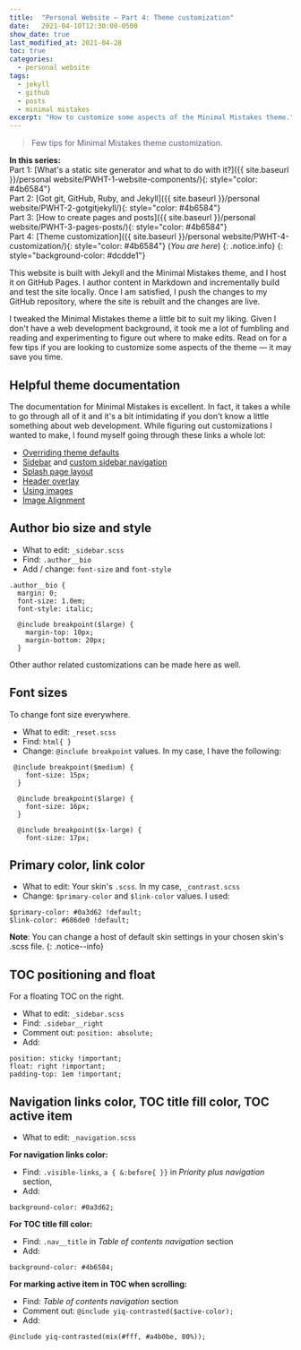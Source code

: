 ```yaml
---
title:  "Personal Website – Part 4: Theme customization"
date:   2021-04-10T12:30:00-0500
show_date: true
last_modified_at: 2021-04-28
toc: true
categories:
  - personal website
tags:
  - jekyll
  - github
  - posts
  - minimal mistakes
excerpt: "How to customize some aspects of the Minimal Mistakes theme."
---
```


> <span style="color: #596275">Few tips for Minimal Mistakes theme customization.</span>

**In this series:**<br>
Part 1: [What's a static site generator and what to do with it?]({{ site.baseurl }}/personal website/PWHT-1-website-components/){: style="color: #4b6584"}<br>
Part 2: [Got git, GitHub, Ruby, and Jekyll]({{ site.baseurl }}/personal website/PWHT-2-gotgitjekyll/){: style="color: #4b6584"}<br>
Part 3: [How to create pages and posts]({{ site.baseurl }}/personal website/PWHT-3-pages-posts/){: style="color: #4b6584"}<br>
Part 4: [Theme customization]({{ site.baseurl }}/personal website/PWHT-4-customization/){: style="color: #4b6584"} (*You are here*)
{: .notice.info}
{: style="background-color: #dcdde1"}

This website is built with Jekyll and the Minimal Mistakes theme, and I host it on GitHub Pages. I author content in Markdown and incrementally build and test the site locally. Once I am satisfied, I push the changes to my GitHub repository, where the site is rebuilt and the changes are live.

I tweaked the Minimal Mistakes theme a little bit to suit my liking. Given I don't have a web development background, it took me a lot of fumbling and reading and experimenting to figure out where to make edits. Read on for a few tips if you are looking to customize some aspects of the theme — it may save you time.

## Helpful theme documentation
The documentation for Minimal Mistakes is excellent. In fact, it takes a while to go through all of it and it's a bit intimidating if you don't know a little something about web development. While figuring out customizations I wanted to make, I found myself going through these links a whole lot:

- [Overriding theme defaults](https://mmistakes.github.io/minimal-mistakes/docs/overriding-theme-defaults/)
- [Sidebar](https://mmistakes.github.io/minimal-mistakes/docs/layouts/#custom-sidebar-navigation-menu) and [custom sidebar navigation](https://mmistakes.github.io/minimal-mistakes/layout-sidebar-nav-list/)
- [Splash page layout](https://mmistakes.github.io/minimal-mistakes/docs/layouts/#splash-page-layout)
- [Header overlay](https://mmistakes.github.io/minimal-mistakes/docs/layouts/#header-overlay)
- [Using images](https://mmistakes.github.io/minimal-mistakes/post%20formats/post-image-standard/)
- [Image Alignment](https://mmistakes.github.io/minimal-mistakes/markup/markup-image-alignment/)


## Author bio size and style
- What to edit: `_sidebar.scss`
- Find: `.author__bio`
- Add / change: `font-size` and `font-style`

```
.author__bio {
  margin: 0;
  font-size: 1.0em;
  font-style: italic;

  @include breakpoint($large) {
    margin-top: 10px;
    margin-bottom: 20px;
  }
```
Other author related customizations can be made here as well.


## Font sizes
To change font size everywhere.
- What to edit: `_reset.scss`
- Find: `html{ }`
- Change: `@include breakpoint` values. In my case, I have the following:

```
 @include breakpoint($medium) {
    font-size: 15px;
  }

  @include breakpoint($large) {
    font-size: 16px;
  }

  @include breakpoint($x-large) {
    font-size: 17px;
```

## Primary color, link color
- What to edit: Your skin's `.scss`. In my case, `_contrast.scss`
- Change: `$primary-color` and `$link-color` values. I used:

```
$primary-color: #0a3d62 !default;
$link-color: #686de0 !default;
```
**Note**: You can change a host of default skin settings in your chosen skin's .scss file.
{: .notice--info}


## TOC positioning and float
For a floating TOC on the right.

- What to edit: `_sidebar.scss`
- Find: `.sidebar__right`
- Comment out: `position: absolute;`
- Add:
```
position: sticky !important;
float: right !important;
padding-top: 1em !important;
```

## Navigation links color, TOC title fill color, TOC active item
- What to edit: `_navigation.scss`

**For navigation links color:**
- Find: `.visible-links`, `a { &:before{ }}` in *Priority plus navigation* section, 
- Add:
```
background-color: #0a3d62;
```

**For TOC title fill color:**
- Find: `.nav__title` in *Table of contents navigation* section
- Add:
```
background-color: #4b6584;
```

**For marking active item in TOC when scrolling:**
- Find: *Table of contents navigation* section
- Comment out: `@include yiq-contrasted($active-color);`
- Add:
```
@include yiq-contrasted(mix(#fff, #a4b0be, 80%)); 
```
